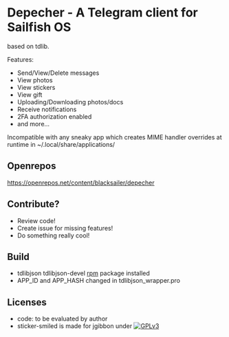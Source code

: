 # Depecher - A Telegram client for Sailfish OS
based on tdlib.

Features:
- Send/View/Delete messages
- View photos
- View stickers
- View gift
- Uploading/Downloading photos/docs
- Receive notifications
- 2FA authorization enabled
- and more...

Incompatible with any sneaky app which creates MIME handler overrides at runtime in ~/.local/share/applications/

## Openrepos  


https://openrepos.net/content/blacksailer/depecher


## Contribute?


- Review code!
- Create issue for missing features!
- Do something really cool!


 ## Build 
 
 
 - tdlibjson tdlibjson-devel [rpm](https://openrepos.net/content/blacksailer/tdlibjson) package installed 
- APP_ID and APP_HASH changed in tdlibjson_wrapper.pro

 
## Licenses

 - code: to be evaluated by author
 - sticker-smiled is made for jgibbon under [![GPLv3](https://www.gnu.org/graphics/gplv3-88x31.png)](https://www.gnu.org/licenses/gpl-3.0.html)
